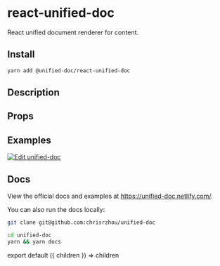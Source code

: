 # react-unified-doc

React unified document renderer for content.

## Install

```sh
yarn add @unified-doc/react-unified-doc
```

## Description

## Props

## Examples

[![Edit unified-doc](https://codesandbox.io/static/img/play-codesandbox.svg)](https://codesandbox.io/s/p5lwvkp7x)

## Docs
View the official docs and examples at https://unified-doc.netlify.com/.

You can also run the docs locally:

```sh
git clone git@github.com:chrisrzhou/unified-doc

cd unified-doc
yarn && yarn docs
```

<!-- Hack to make importing mdx work in docz/gatsby... -->
export default ({ children }) => children
